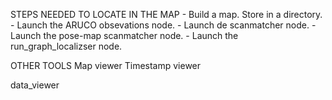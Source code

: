 STEPS NEEDED TO LOCATE IN THE MAP
    - Build a map. Store in a directory.
    - Launch the ARUCO obsevations node.
    - Launch de scanmatcher node.
    - Launch the pose-map scanmatcher node.
    - Launch the run_graph_localizser node.


OTHER TOOLS
Map viewer
Timestamp viewer

data_viewer

